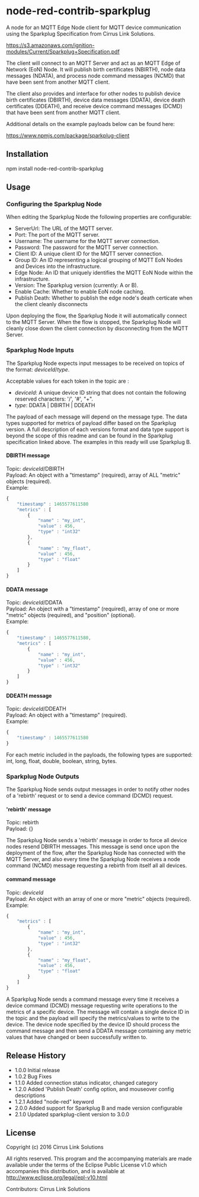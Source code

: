 node-red-contrib-sparkplug
=========

A node for an MQTT Edge Node client for MQTT device communication using the
Sparkplug Specification from Cirrus Link Solutions.  

https://s3.amazonaws.com/ignition-modules/Current/Sparkplug+Specification.pdf

The client will connect to an MQTT Server and act as an MQTT Edge of Network
(EoN) Node.  It will publish birth certificates (NBIRTH), node data messages
(NDATA), and process node command messages (NCMD) that have been sent from
another MQTT client.

The client also provides and interface for other nodes to publish device birth
certificates (DBIRTH), device data messages (DDATA), device death certificates
(DDEATH), and receive device command messages (DCMD) that have been sent from
another MQTT client.

Additional details on the example payloads below can be found here:

https://www.npmjs.com/package/sparkplug-client

## Installation

  npm install node-red-contrib-sparkplug

## Usage

### Configuring the Sparkplug Node

When editing the Sparkplug Node the following properties are configurable:

* ServerUrl: The URL of the MQTT server.
* Port: The port of the MQTT server.
* Username: The username for the MQTT server connection.
* Password: The password for the MQTT server connection.
* Client ID: A unique client ID for the MQTT server connection.
* Group ID: An ID representing a logical grouping of MQTT EoN Nodes and Devices
  into the infrastructure.
* Edge Node: An ID that uniquely identifies the MQTT EoN Node within the
  infrastructure.
* Version: The Sparkplug version (currently: A or B).
* Enable Cache: Whether to enable EoN node caching.
* Publish Death: Whether to publish the edge node's death certicate when the 
  client cleanly disconnects

Upon deploying the flow, the Sparkplug Node it will automatically connect to
the MQTT Server. When the flow is stopped, the Sparkplug Node will cleanly close
down the client connection by disconnecting from the MQTT Server.

### Sparkplug Node Inputs

The Sparkplug Node expects input messages to be received on topics of the
format:  *deviceId*/*type*.

Acceptable values for each token in the topic are :

 * *deviceId*: A unique device ID string that does not contain the following
   reserved characters: '/', '#', "+".
 * *type*: DDATA | DBIRTH | DDEATH

The payload of each message will depend on the message type.  The data types 
supported for metrics of payload differ based on the Sparkplug version. A full 
description of each versions format and data type support is beyond the scope of 
this readme and can be found in the Sparkplug specification linked above. The 
examples in this ready will use Sparkplug B.

#### DBIRTH message

Topic:  *deviceId*/DBIRTH  
Payload:  An object with a "timestamp" (required), array of ALL "metric" objects
         (required).  
Example:

```javascript
{
    "timestamp" : 1465577611580
    "metrics" : [
        {
            "name" : "my_int",
            "value" : 456,
            "type" : "int32"
        },
        {
            "name" : "my_float",
            "value" : 456,
            "type" : "float"
        }
    ]
}
```

#### DDATA message

Topic: *deviceId*/DDATA  
Payload: An object with a "timestamp" (required), array of one or more "metric"
         objects (required), and "position" (optional).  
Example:

```javascript
{
    "timestamp" : 1465577611580,
    "metrics" : [
        {
            "name" : "my_int",
            "value" : 456,
            "type" : "int32"
        }
    ]
}
```

#### DDEATH message

Topic: *deviceId*/DDEATH  
Payload: An object with a "timestamp" (required).  
Example:

```javascript
{
    "timestamp" : 1465577611580
}
```

For each metric included in the payloads, the following types are supported:
int, long, float, double, boolean, string, bytes.

### Sparkplug Node Outputs

The Sparkplug Node sends output messages in order to notify other nodes of a
'rebirth' request or to send a device command (DCMD) request.

#### 'rebirth' message

Topic: rebirth  
Payload: {}

The Sparkplug Node sends a 'rebirth' message in order to force all device nodes
resend DBIRTH messages. This message is send once upon the deployment of the
flow, after the Sparkplug Node has connected with the MQTT Server, and also
every time the Sparkplug Node receives a node command (NCMD) message requesting
a rebirth from itself all all devices.

#### command message

Topic: *deviceId*  
Payload: An object with an array of one or more "metric" objects (required).  
Example:

```javascript
{
    "metrics" : [
        {
            "name" : "my_int",
            "value" : 456,
            "type" : "int32"
        },
        {
            "name" : "my_float",
            "value" : 456,
            "type" : "float"
        }
    ]
}
```

A Sparkplug Node sends a command message every time it receives a device command
(DCMD) message requesting write operations to the metrics of a specific device.
The message will contain a single device ID in the topic and the payload will
specify the metrics/values to write to the device. The device node specified by
the device ID should process the command message and then send a DDATA message
containing any metric values that have changed or been successfully written to.

## Release History

* 1.0.0 Initial release
* 1.0.2 Bug Fixes
* 1.1.0 Added connection status indicator, changed category
* 1.2.0 Added 'Publish Death' config option, and mouseover config descriptions
* 1.2.1 Added "node-red" keyword
* 2.0.0 Added support for Sparkplug B and made version configurable
* 2.1.0 Updated sparkplug-client version to 3.0.0

## License

Copyright (c) 2016 Cirrus Link Solutions

All rights reserved. This program and the accompanying materials
are made available under the terms of the Eclipse Public License v1.0
which accompanies this distribution, and is available at
http://www.eclipse.org/legal/epl-v10.html

Contributors: Cirrus Link Solutions
